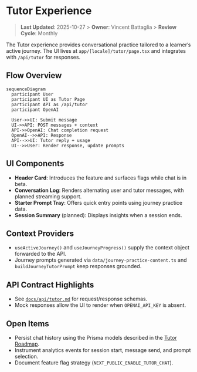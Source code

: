 # Tutor Experience

> **Last Updated**: 2025-10-27  > **Owner**: Vincent Battaglia  > **Review Cycle**: Monthly

The Tutor experience provides conversational practice tailored to a learner’s active journey. The UI lives at `app/[locale]/tutor/page.tsx` and integrates with `/api/tutor` for responses.

## Flow Overview

```mermaid
sequenceDiagram
  participant User
  participant UI as Tutor Page
  participant API as /api/tutor
  participant OpenAI

  User->>UI: Submit message
  UI->>API: POST messages + context
  API->>OpenAI: Chat completion request
  OpenAI-->>API: Response
  API-->>UI: Tutor reply + usage
  UI-->>User: Render response, update prompts
```

## UI Components

- **Header Card**: Introduces the feature and surfaces flags while chat is in beta.
- **Conversation Log**: Renders alternating user and tutor messages, with planned streaming support.
- **Starter Prompt Tray**: Offers quick entry points using journey practice data.
- **Session Summary** (planned): Displays insights when a session ends.

## Context Providers

- `useActiveJourney()` and `useJourneyProgress()` supply the context object forwarded to the API.
- Journey prompts generated via `data/journey-practice-content.ts` and `buildJourneyTutorPrompt` keep responses grounded.

## API Contract Highlights

- See [`docs/api/tutor.md`](../api/tutor.md) for request/response schemas.
- Mock responses allow the UI to render when `OPENAI_API_KEY` is absent.

## Open Items

- Persist chat history using the Prisma models described in the [Tutor Roadmap](../roadmap/tutor-roadmap.md).
- Instrument analytics events for session start, message send, and prompt selection.
- Document feature flag strategy (`NEXT_PUBLIC_ENABLE_TUTOR_CHAT`).

